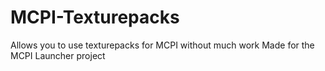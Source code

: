 # MCPI-Texturepacks
Allows you to use texturepacks for MCPI without much work
Made for the MCPI Launcher project
